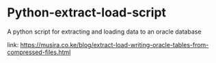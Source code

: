 # Python-extract-load-script
A python script for extracting and loading data to an oracle database

link:
https://musira.co.ke/blog/extract-load-writing-oracle-tables-from-compressed-files.html
